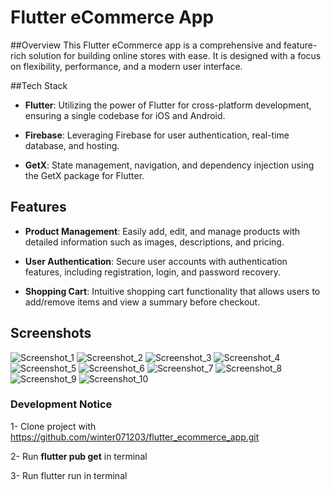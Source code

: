 # Flutter eCommerce App

##Overview
This Flutter eCommerce app is a comprehensive and feature-rich solution for building online stores with ease. It is designed with a focus on flexibility, performance, and a modern user interface.

##Tech Stack

- **Flutter**: Utilizing the power of Flutter for cross-platform development, ensuring a single codebase for iOS and Android.

- **Firebase**: Leveraging Firebase for user authentication, real-time database, and hosting.

- **GetX**: State management, navigation, and dependency injection using the GetX package for Flutter.

## Features

- **Product Management**: Easily add, edit, and manage products with detailed information such as images, descriptions, and pricing.

- **User Authentication**: Secure user accounts with authentication features, including registration, login, and password recovery.

- **Shopping Cart**: Intuitive shopping cart functionality that allows users to add/remove items and view a summary before checkout.




## Screenshots
![Screenshot_1](https://github.com/winter071203/flutter_ecommerce_app/blob/main/assets/images/githubs/1.png)
![Screenshot_2](https://github.com/winter071203/flutter_ecommerce_app/blob/main/assets/images/githubs/2.png)
![Screenshot_3](https://github.com/winter071203/flutter_ecommerce_app/blob/main/assets/images/githubs/3.png)
![Screenshot_4](https://github.com/winter071203/flutter_ecommerce_app/blob/main/assets/images/githubs/4.png)
![Screenshot_5](https://github.com/winter071203/flutter_ecommerce_app/blob/main/assets/images/githubs/5.png)
![Screenshot_6](https://github.com/winter071203/flutter_ecommerce_app/blob/main/assets/images/githubs/6.png)
![Screenshot_7](https://github.com/winter071203/flutter_ecommerce_app/blob/main/assets/images/githubs/7.png)
![Screenshot_8](https://github.com/winter071203/flutter_ecommerce_app/blob/main/assets/images/githubs/8.png)
![Screenshot_9](https://github.com/winter071203/flutter_ecommerce_app/blob/main/assets/images/githubs/9.png)
![Screenshot_10](https://github.com/winter071203/flutter_ecommerce_app/blob/main/assets/images/githubs/10.png)


### Development Notice

1- Clone project with https://github.com/winter071203/flutter_ecommerce_app.git

2- Run **flutter pub get** in terminal

3- Run flutter run in terminal
